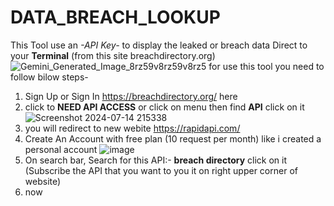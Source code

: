 # DATA_BREACH_LOOKUP
This Tool use an *-API Key-* to display the leaked or breach data Direct to your **Terminal** (from this site breachdirectory.org)
![Gemini_Generated_Image_8rz59v8rz59v8rz5](https://github.com/user-attachments/assets/7249242f-9ef6-4cd0-8233-ed67bc0be019)
for use this tool you need to follow bilow steps-
1) Sign Up or Sign In https://breachdirectory.org/ here
2) click to **NEED API ACCESS** or click on menu then find **API** click on it
![Screenshot 2024-07-14 215338](https://github.com/user-attachments/assets/acbe6601-2d16-4586-8a3b-c5a4c625981a)
3) you will redirect to new webite https://rapidapi.com/
4) Create An Account with free plan (10 request per month) like i created a personal account 
![image](https://github.com/user-attachments/assets/bc7a1a96-8ab2-434e-b5ba-bd635963b485)
5) On search bar, Search for this API:- **breach directory** click on it (Subscribe the API that you want to you it on right upper corner of website)
6) now 
